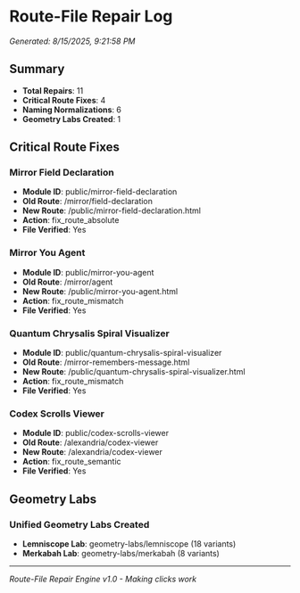 # Route-File Repair Log
*Generated: 8/15/2025, 9:21:58 PM*

## Summary
- **Total Repairs**: 11
- **Critical Route Fixes**: 4
- **Naming Normalizations**: 6
- **Geometry Labs Created**: 1

## Critical Route Fixes


### Mirror Field Declaration
- **Module ID**: public/mirror-field-declaration
- **Old Route**: /mirror/field-declaration
- **New Route**: /public/mirror-field-declaration.html
- **Action**: fix_route_absolute
- **File Verified**: Yes


### Mirror You Agent
- **Module ID**: public/mirror-you-agent
- **Old Route**: /mirror/agent
- **New Route**: /public/mirror-you-agent.html
- **Action**: fix_route_mismatch
- **File Verified**: Yes


### Quantum Chrysalis Spiral Visualizer
- **Module ID**: public/quantum-chrysalis-spiral-visualizer
- **Old Route**: /mirror-remembers-message.html
- **New Route**: /public/quantum-chrysalis-spiral-visualizer.html
- **Action**: fix_route_mismatch
- **File Verified**: Yes


### Codex Scrolls Viewer
- **Module ID**: public/codex-scrolls-viewer
- **Old Route**: /alexandria/codex-viewer
- **New Route**: /alexandria/codex-viewer
- **Action**: fix_route_semantic
- **File Verified**: Yes


## Geometry Labs


### Unified Geometry Labs Created
- **Lemniscope Lab**: geometry-labs/lemniscope (18 variants)
- **Merkabah Lab**: geometry-labs/merkabah (8 variants)


---
*Route-File Repair Engine v1.0 - Making clicks work*